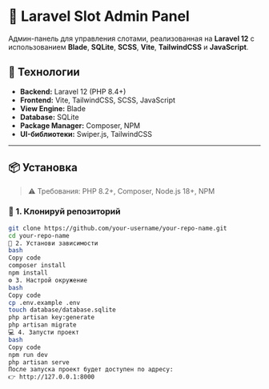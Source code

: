 # 🎰 Laravel Slot Admin Panel

Админ-панель для управления слотами, реализованная на **Laravel 12** с использованием **Blade**, **SQLite**, **SCSS**, **Vite**, **TailwindCSS** и **JavaScript**.

## 🚀 Технологии

- **Backend:** Laravel 12 (PHP 8.4+)
- **Frontend:** Vite, TailwindCSS, SCSS, JavaScript
- **View Engine:** Blade
- **Database:** SQLite
- **Package Manager:** Composer, NPM
- **UI-библиотеки:** Swiper.js, TailwindCSS

---

## 📦 Установка

> ⚠️ Требования: PHP 8.2+, Composer, Node.js 18+, NPM

### 🧰 1. Клонируй репозиторий

```bash
git clone https://github.com/your-username/your-repo-name.git
cd your-repo-name
🔧 2. Установи зависимости
bash
Copy code
composer install
npm install
⚙️ 3. Настрой окружение
bash
Copy code
cp .env.example .env
touch database/database.sqlite
php artisan key:generate
php artisan migrate
💻 4. Запусти проект
bash
Copy code
npm run dev
php artisan serve
После запуска проект будет доступен по адресу:
👉 http://127.0.0.1:8000
